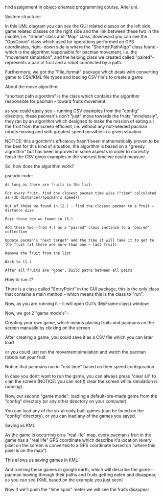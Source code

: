 hird assignment in object-oriented programming course, Ariel uni.

System structure:

in this UML diagram you can see the GUI related classes on the left side, game related classes on the right side and the link between these two in the middle, i.e. "Game" class and "Map" class, downward you can see the "GpsCoord" class which used for operations performed on GPS coordinates, right- down side is where the "ShortestPathAlgo" class found - which is the algorithm responsible for pacman movement, i.e. the "movement simulation", and the helping class we created called "paired"- represents a pair of fruit and a robot connected by a path.

Furthermore, we got the "File_format" package which deals with converting game to CSV/KML file types and loading CSV file's to create a game

About the move algorithm:

"shortest path algorithm" is the class which contains the algorithm responsible for pacman – toward fruits movement.

as you could easily see – running CSV examples from the "config" directory, these pacman's don’t "just" move towards the fruits "mindlessly", they ran by an algorithm which designed to make the mission of eating all the fruit from the screen efficient, i.e. without any not-needed pacman robots moving and with greatest speed possible in a given situation.

NOTICE: this algorithm's efficiency hasn't been mathematically proven to be the best for this kind of situation, the algorithm is based on a "greedy algorithm" but has been improved in some aspects in order to correctly finish the CSV given examples in the shortest time we could measure.

So, how does the algorithm work?

pseudo code:

    As long as there are fruits in the list:

    For every fruit, find the closest pacman time wise ("time" calculated as (3D distance)/(pacman's speed))

    Out of those we found in (2.) - find the closest pacman to a fruit – distance wise

    Pair these two we found in (3.)

    Add these two (from 4.) as a "paired" class instance to a "paired" collection

    Update pacman's "next target" and the time it will take it to get to the fruit (if there are more than one – last fruit)

    Remove the fruit from the list

    Back to (1.)

    After all fruits are "gone", build paths between all pairs

How to run it?

There is a class called "EntryPoint" in the GUI package, this is the only class that contains a main method – which means this is the class to "run".

Now, as you are running it – it will open GUI's (MyFrame class) window:

Now, we got 2 "game mode's"-

Creating your own game, which means placing fruits and pacmans on the screen manually by clicking on the screen

After creating a game, you could save it as a CSV file which you can later load

or you could just run the movement simulation and watch the pacman robots eat your fruit

Notice that pacmans run in "real time" based on their speed configuration.

In case you don’t want to run the game, you can always press "clear all" to clan the screen (NOTICE: you can not(!) clear the screen while simulation is running).

Now, our second "game mode": loading a default-pre-made game from the "config" directory (or any other directory on your computer)

You can load any of the six already built games (can be found on the "config" directory), or you can load any of the games you saved.

Saving as KML

As the game is occurring on a "real life" map, every pacman / fruit in the game has a "real life" GPS coordinate which describe it's location (every pixel on the screen is converted to a GPS coordinate based on "where this pixel is on the map").

This allows us saving games in KML

And running these games in google earth, which will describe the game – pacman moving through their paths and fruits getting eaten and disappear, as you can see (KML based on the example you just seen)

Now if we'll push the "time span" meter we will see the fruits disappear
